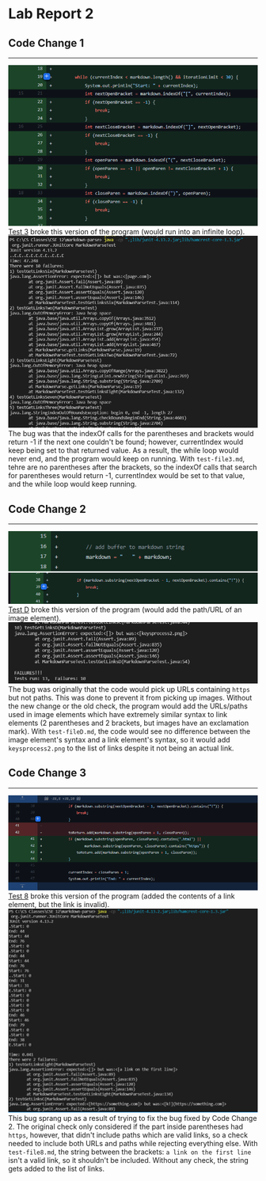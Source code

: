 # Lab Report 2

## Code Change 1 
---
![image broke](currindexbugfix.png)
[Test 3](https://github.com/potato48/markdown-parse/blob/main/test-file3.md) broke this version of the program (would run into an infinite loop).
![image broke](infloop.png)
The bug was that the indexOf calls for the parentheses and brackets would return -1 if the next one couldn't be found; however, currentIndex would keep being set to that returned value. As a result, the while loop would never end, and the program would keep on running. With ``test-file3.md``, tehre are no parentheses after the brackets, so the indexOf calls that search for parentheses would return -1, currentIndex would be set to that value, and the while loop would keep running.
## Code Change 2 
---
![image broke](imagecheckpart1.png)
![image broke](imagecheckpart2.png)
[Test D](https://github.com/potato48/markdown-parse/blob/main/test-fileD.md) broke this version of the program (would add the path/URL of an image element).
![image broke](imageError.png)
The bug was originally that the code would pick up URLs containing ``https`` but not paths. This was done to prevent it from picking up images. Without the new change or the old check, the program would add the URLs/paths used in image elements which have extremely similar syntax to link elements (2 parentheses and 2 brackets, but images have an exclamation mark). With ``test-fileD.md``, the code would see no difference between the image element's syntax and a link element's syntax, so it would add ``keysprocess2.png`` to the list of links despite it not being an actual link.

## Code Change 3
---
![image broke](reworkURLcheck.png)
[Test 8](https://github.com/potato48/markdown-parse/blob/main/test-file8.md) broke this version of the program (added the contents of a link element, but the link is invalid).
![image broke](URLandPath.png)
This bug sprang up as a result of trying to fix the bug fixed by Code Change 2. The original check only considered if the part inside parentheses had ``https``, however, that didn't include paths which are valid links, so a check needed to include both URLs and paths while rejecting everything else. With ``test-file8.md``, the string between the brackets: ``a link on the first line`` isn't a valid link, so it shouldn't be included. Without any check, the string gets added to the list of links.

